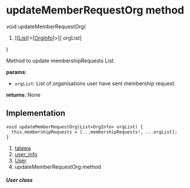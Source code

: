 
<div>

# updateMemberRequestOrg method

</div>


void updateMemberRequestOrg(

1.  [[[List](https://api.flutter.dev/flutter/dart-core/List-class.md)[\<[[OrgInfo](../../models_organization_org_info/OrgInfo-class.md)]\>]]
    orgList]

)



Method to update membershipRequests List.

**params**:

-   `orgList`: List of organisations user have sent membership request.

**returns**: None



## Implementation

``` language-dart
void updateMemberRequestOrg(List<OrgInfo> orgList) {
  this.membershipRequests = [...membershipRequests!, ...orgList];
}
```







1.  [talawa](../../index.md)
2.  [user_info](../../models_user_user_info/)
3.  [User](../../models_user_user_info/User-class.md)
4.  updateMemberRequestOrg method

##### User class







